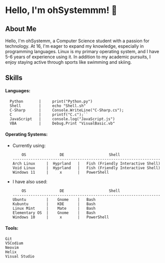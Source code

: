 # Hello, I'm ohSystemmm! 👋

## About Me
Hello, 
I'm ohSystemm, a Computer Science student with a passion for technology. At 16, I'm eager to expand my knowledge, especially in programming languages. Linux is my primary operating system, and I have 5-6 years of experience using it. In addition to my academic pursuits, I enjoy staying active through sports like swimming and skiing.

## Skills
#### Languages:
```
  Python       |     print("Python.py")
  Shell        |     echo "Shell.sh"
  C-Sharp      |     Console.WriteLine("C-Sharp.cs");
  C            |     printf("C.c");``
  JavaScript   |     console.log("JavaScript.js")
  VBA          |     Debug.Print "VisualBasic.vb"
```

#### Operating Systems:
- Currently using:
  ``` 
      OS               DE                    Shell
  ------------------------------------------------------------------
  Arch Linux     |  Hyprland   |   Fish (Friendly Interactive Shell)
  Void Linux     |  Hyprland   |   Fish (Friendly Interactive Shell)
  Windows 11     |     x       |   PowerShell
  ```
- I have also used:
  ``` 
      OS               DE                    Shell
  ------------------------------------------------------------------
  Ubuntu         |    Gnome    |   Bash
  Kubuntu        |    KDE      |   Bash
  Linux Mint     |    Mate     |   Bash
  Elementary OS  |    Gnome    |   Bash
  Windows 10     |     x       |   PowerShell
  ``` 

#### Tools:
  ``` 
  Git
  VSCodium
  Neovim
  Helix
  Visual Studio
  ``` 
